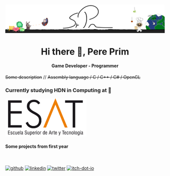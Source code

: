 ![Game Developer - Programmer](https://github.com/PrimCarol/PrimCarol/blob/main/Fondo_Perfil_2.png)

<h1 align="center"> Hi there 👋, Pere Prim </h1>
<h4 align="center"> Game Developer - Programmer </h2>


~~Some description~~ // 
~~Assembly language / C / C++ / C# / OpenGL~~


<h3> Currently studying HDN in Computing at 🔽 </h3>
<img src= "https://github.com/PrimCarol/PrimCarol/blob/main/ESAT_LOGO_0.png" width="256" />

<h4> Some projects from first year </h4>
 


<br><br>
[<img src='https://cdn.jsdelivr.net/npm/simple-icons@3.0.1/icons/github.svg' alt='github' height='40'>](https://github.com/PrimCarol)  [<img src='https://cdn.jsdelivr.net/npm/simple-icons@3.0.1/icons/linkedin.svg' alt='linkedin' height='40'>](https://www.linkedin.com/in/pere-prim-b11957171//)  [<img src='https://cdn.jsdelivr.net/npm/simple-icons@3.0.1/icons/twitter.svg' alt='twitter' height='40'>](https://twitter.com/prm_sr)  [<img src='https://cdn.jsdelivr.net/npm/simple-icons@3.0.1/icons/itch-dot-io.svg' alt='itch-dot-io' height='40'>](https://srprm.itch.io/)  
